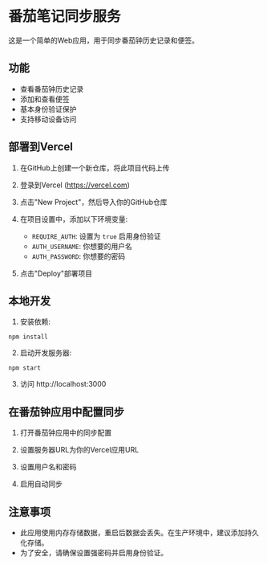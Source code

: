 # 番茄笔记同步服务

这是一个简单的Web应用，用于同步番茄钟历史记录和便签。

## 功能

- 查看番茄钟历史记录
- 添加和查看便签
- 基本身份验证保护
- 支持移动设备访问

## 部署到Vercel

1. 在GitHub上创建一个新仓库，将此项目代码上传

2. 登录到Vercel (https://vercel.com)

3. 点击"New Project"，然后导入你的GitHub仓库

4. 在项目设置中，添加以下环境变量:
   - `REQUIRE_AUTH`: 设置为 `true` 启用身份验证
   - `AUTH_USERNAME`: 你想要的用户名
   - `AUTH_PASSWORD`: 你想要的密码

5. 点击"Deploy"部署项目

## 本地开发

1. 安装依赖:
```
npm install
```

2. 启动开发服务器:
```
npm start
```

3. 访问 http://localhost:3000

## 在番茄钟应用中配置同步

1. 打开番茄钟应用中的同步配置

2. 设置服务器URL为你的Vercel应用URL

3. 设置用户名和密码

4. 启用自动同步

## 注意事项

- 此应用使用内存存储数据，重启后数据会丢失。在生产环境中，建议添加持久化存储。
- 为了安全，请确保设置强密码并启用身份验证。 